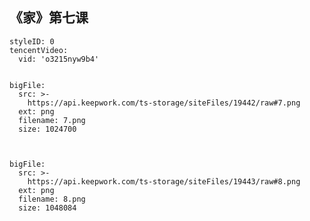 ## 《家》第七课


```@TencentVideo
styleID: 0
tencentVideo:
  vid: 'o3215nyw9b4'

```


```@BigFile

bigFile:
  src: >-
    https://api.keepwork.com/ts-storage/siteFiles/19442/raw#7.png
  ext: png
  filename: 7.png
  size: 1024700
          
```


```@BigFile

bigFile:
  src: >-
    https://api.keepwork.com/ts-storage/siteFiles/19443/raw#8.png
  ext: png
  filename: 8.png
  size: 1048084
          
```